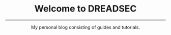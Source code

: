 <h1 align="center">Welcome to DREADSEC</h1>
<hr>
<p align="center">My personal blog consisting of guides and tutorials.</p>
